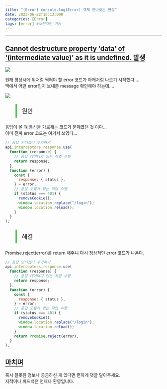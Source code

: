 ```yaml
---
title: "[Error] console.log(Error) 객체 안나오는 현상"
date: 2023-06-22T18:13:000
categories: [Error]
tags: [error] #소문자만 가능
---
```


<style type="text/css">
    .center{
        text-align:center;
        font-size:1.5rem;
    }
    blockquote{
        font-size:1.2rem;
    }
</style>

---

## <b style="border-bottom:2px solid gray" class="h2">Cannot destructure property 'data' of '(intermediate value)' as it is undefined. 발생</b>

<img src="https://github.com/TWOGATH3R/twogather-web-frontend/assets/88264006/df319a46-ad81-4eaa-beb8-d2535b80b9d9"/>

원래 평상시에 위처럼 찍혀야 할 error 코드가 아래처럼 나오기 시작했다....<br/>
백에서 어떤 error인지 보내준 message 확인해야 하는데....

<img src="https://github.com/TWOGATH3R/twogather-web-frontend/assets/88264006/efaf403d-53fe-4976-8b7a-a80f458ca917"/>

<blockquote style="color:black; padding: 0.5rem 1rem; border-left: 5px solid #5cc55b;">
원인
</blockquote>

응답이 올 떄 통신을 가로채는 코드가 문제였던 것 이다...<br/>
이미 진짜 error 코드는 여기서 쓰였다...

```js
// 응답 인터셉터 추가하기
api.interceptors.response.use(
  function (response) {
    // 응답 데이터가 있는 작업 수행
    return response;
  },
  function (error) {
    const {
      response: { status },
    } = error;
    // 응답 오류가 있는 작업 수행
    if (status === 401) {
      removeCookie();
      window.location.replace("/login");
      window.location.reload();
    }
  }
);
```

<blockquote style="color:black; padding: 0.5rem 1rem; border-left: 5px solid #5cc55b;">
해결
</blockquote>

Promise.reject(error)를 return 해주니 다시 정상적인 error 코드가 나온다.

```js
// 응답 인터셉터 추가하기
api.interceptors.response.use(
  function (response) {
    // 응답 데이터가 있는 작업 수행
    return response;
  },
  function (error) {
    const {
      response: { status },
    } = error;
    // 응답 오류가 있는 작업 수행
    if (status === 401) {
      removeCookie();
      window.location.replace("/login");
      window.location.reload();
    }
    return Promise.reject(error);
  }
);
```

## <b style="border-bottom:2px solid gray"><b>마치며</b></b>

<P>혹시 잘못된 정보나 궁금하신 게 있다면 편하게 댓글 달아주세요.<br/>
지적이나 피드백은 언제나 환영입니다.</p>